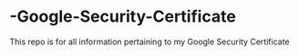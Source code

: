 # -Google-Security-Certificate
This repo is for all information pertaining to my Google Security Certificate  
